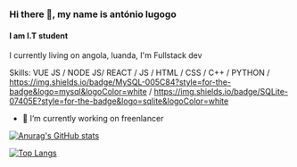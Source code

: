 ### Hi there 👋, my name is antónio lugogo
#### I am I.T student


I currently living on angola, luanda, I'm Fullstack dev

Skills: VUE JS / NODE JS/ REACT / JS / HTML / CSS / C++ / PYTHON / https://img.shields.io/badge/MySQL-005C84?style=for-the-badge&logo=mysql&logoColor=white / https://img.shields.io/badge/SQLite-07405E?style=for-the-badge&logo=sqlite&logoColor=white

- 🔭 I’m currently working on freenlancer 

[![Anurag's GitHub stats](https://github-readme-stats.vercel.app/api?username=DDarkLexs&show_icons=true&theme=dark)](https://github.com/anuraghazra/github-readme-stats)


[![Top Langs](https://github-readme-stats.vercel.app/api/top-langs/?username=DDarkLexs&layout=compact)](https://github.com/anuraghazra/github-readme-stats)



